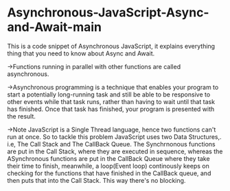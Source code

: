 # Asynchronous-JavaScript-Async-and-Await-main
This is a code snippet of Asynchronous JavaScript, it explains everything thing that you need to know about Async and Await.

->Functions running in parallel with other functions are called asynchronous.

->Asynchronous programming is a technique that enables your program to start a potentially long-running task and still be able
to be responsive to other events while that task runs, rather than having to wait until that task has finished. Once that task
has finished, your program is presented with the result.

->Note JavaScript is a Single Thread language, hence two functions can't run at once.
So to tackle this problem JavaScript uses two Data Structures,. i.e, The Call Stack and The CallBack Queue.
The Synchrnonous functions are put in the Call Stack, where they are executed in sequence, whereas the ASynchronous functions are put in the CallBack Queue where they take their time
to finish, meanwhile, a loop(Event loop) continously keeps on checking for the functions that have finished in the CallBack queue, and then puts that into the Call Stack.
This way there's no blocking.
